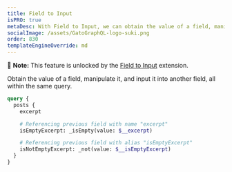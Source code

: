 ```yaml
---
title: Field to Input
isPRO: true
metaDesc: With Field to Input, we can obtain the value of a field, manipulate it, and input it into another field, all within the same query.
socialImage: /assets/GatoGraphQL-logo-suki.png
order: 830
templateEngineOverride: md
---
```


📣 **Note:** This feature is unlocked by the [Field to Input](../../../extensions/field-to-input/) extension.

Obtain the value of a field, manipulate it, and input it into another field, all within the same query.

```graphql
query {
  posts {
    excerpt

    # Referencing previous field with name "excerpt"
    isEmptyExcerpt: _isEmpty(value: $__excerpt)

    # Referencing previous field with alias "isEmptyExcerpt"
    isNotEmptyExcerpt: _not(value: $__isEmptyExcerpt)
  }
}
```
